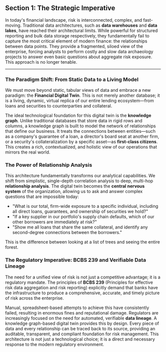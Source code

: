 ## Section 1: The Strategic Imperative

In today's financial landscape, risk is interconnected, complex, and fast-moving. Traditional data architectures, such as **data warehouses** and **data lakes**, have reached their architectural limits. While powerful for structured reporting and bulk data storage respectively, they fundamentally fail to capture the most critical element of modern finance: the relationships between data points. They provide a fragmented, siloed view of the enterprise, forcing analysts to perform costly and slow data archaeology projects to answer even basic questions about aggregate risk exposure. This approach is no longer tenable.

---

### The Paradigm Shift: From Static Data to a Living Model

We must move beyond static, tabular views of data and embrace a new paradigm: the **Financial Digital Twin**. This is not merely another database; it is a living, dynamic, virtual replica of our entire lending ecosystem—from loans and securities to counterparties and collateral.

The ideal technological foundation for this digital twin is the **knowledge graph**. Unlike traditional databases that store data in rigid rows and columns, a knowledge graph is built to model the network of relationships that define our business. It treats the connections between entities—such as a company's guarantee of a loan, a director's board seat at another firm, or a security's collateralization by a specific asset—as **first-class citizens**. This creates a rich, contextualized, and holistic view of our operations that mirrors the real world.

### The Power of Relationship Analysis

This architecture fundamentally transforms our analytical capabilities. We shift from simplistic, single-depth correlation analysis to deep, multi-hop **relationship analysis**. The digital twin becomes the **central nervous system** of the organization, allowing us to ask and answer complex questions that are impossible today:

*   "What is our total, firm-wide exposure to a specific individual, including all direct loans, guarantees, and ownership of securities we hold?"
*   "If a key supplier in our portfolio's supply chain defaults, which of our other borrowers are immediately at risk?"
*   "Show me all loans that share the same collateral, and identify any second-degree connections between the borrowers."

This is the difference between looking at a list of trees and seeing the entire forest.

### The Regulatory Imperative: BCBS 239 and Verifiable Data Lineage

The need for a unified view of risk is not just a competitive advantage; it is a regulatory mandate. The principles of **BCBS 239** (Principles for effective risk data aggregation and risk reporting) explicitly demand that banks have the infrastructure to produce a comprehensive, accurate, and timely picture of risk across the enterprise.

Manual, spreadsheet-based attempts to achieve this have consistently failed, resulting in enormous fines and reputational damage. Regulators are increasingly focused on the need for automated, verifiable **data lineage**. A knowledge graph-based digital twin provides this by design. Every piece of data and every relationship can be traced back to its source, providing an auditable, transparent, and compliant foundation for risk management. This architecture is not just a technological choice; it is a direct and necessary response to the modern regulatory environment.
